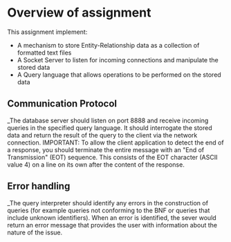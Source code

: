 # Overview of assignment

This assignment implement:
* A mechanism to store Entity-Relationship data as a collection of formatted text files
* A Socket Server to listen for incoming connections and manipulate the stored data
* A Query language that allows operations to be performed on the stored data

## Communication Protocol
_The database server should listen on port 8888 and receive incoming queries in the specified query language.
It should interrogate the stored data and return the result of the query to the client via the network connection.
IMPORTANT: To allow the client application to detect the end of a response, you should terminate the entire message with an "End of Transmission" (EOT) sequence. This consists of the EOT character (ASCII value 4) on a line on its own after the content of the response.
## Error handling
_The query interpreter should identify any errors in the construction of queries (for example queries not conforming to the BNF or queries that include unknown identifiers).
When an error is identified, the sever would return an error message that provides the user with information about the nature of the issue.

